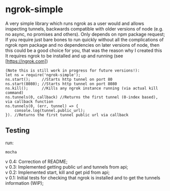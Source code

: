 # ngrok-simple
A very simple library which runs ngrok as a user would and allows inspecting tunnels, backwards compatible with older versions of node (e.g. no async, no promises and others). Only depends on npm package request;  
If you require just bare bones to run quickly without all the complications of ngrok npm package and no dependencies on later versions of node, then this could be a good choice for you, that was the reason why I created this
It requires ngrok to be installed and up and running (see [https://ngrok.com])   

````
(Note this is still work in progress for future versions!):
let ns = require('ngrok-simple');
ns.start(); 	//Starts http tunnel on port 80
ns.start(8080);	//Starts http tunnel on port 8080
ns.kill();		//Kills any ngrok instance running (via actual kill command)
ns.tunnels(0, callback)	//Returns the first tunnel (0-index based), via callback function
ns.tunnels(0, (err, tunnel) => {
	console.log(tunnel.public_url);
}).	//Returns the first tunnel public url via callback
````

## Testing
run:
````
mocha
````

v 0.4: Correction of README;  
v 0.3: Implemented getting public url and tunnels from api;  
v 0.2: Implemented start, kill and get pid from api;  
v 0.1: Initial tests for checking that ngrok is installed and to get the tunnels information (WIP);  
